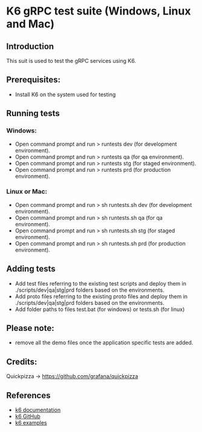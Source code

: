 # K6 gRPC test suite (Windows, Linux and Mac)

## Introduction
This suit is used to test the gRPC services using K6.

## Prerequisites:
- Install K6 on the system used for testing

## Running tests

### Windows:
- Open command prompt and run > runtests dev (for development environment).
- Open command prompt and run > runtests qa (for qa environment).
- Open command prompt and run > runtests stg (for staged environment).
- Open command prompt and run > runtests prd (for production environment).

### Linux or Mac:
- Open command prompt and run > sh runtests.sh dev (for development environment).
- Open command prompt and run > sh runtests.sh qa (for qa environment).
- Open command prompt and run > sh runtests.sh stg (for staged environment).
- Open command prompt and run > sh runtests.sh prd (for production environment).

## Adding tests
- Add test files referring to the existing test scripts and deploy them in ./scripts/dev|qa|stg|prd folders based on the environments.
- Add proto files referring to the existing proto files and deploy them in ./scripts/dev|qa|stg|prd folders based on the environments.
- Add folder paths to files test.bat (for windows) or tests.sh (for linux)

## Please note:
- remove all the demo files once the application specific tests are added.

## Credits:
Quickpizza -> https://github.com/grafana/quickpizza

 ## References
* [k6 documentation](https://k6.io/docs/)
* [k6 GitHub](https://github.com/loadimpact/k6)
* [k6 examples](https://k6.io/docs/examples)

